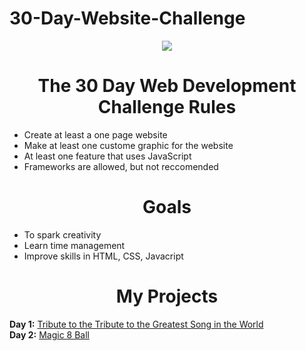 # 30-Day-Website-Challenge
<p align="center">
  <img src="https://b6aa2g.bn1302.livefilestore.com/y3mJypTHeuNGawwCYDbPvAngvuUmd5WFHq7NOEhskphhQ7ZR73We5_cuaDG88MSG09nOqnQvciqu1Iy99B9t8zspTLpMaf_zeBYyLfljWSCAdQ4PjSPtyPilTiyhBdLu753-EAd7z4sFU3QqrjISyZZMUIHQrP2P134fp2N_ORT_Tk?width=900&height=300&cropmode=none">
</p>

<h1 align="center">The 30 Day Web Development Challenge Rules</h1>

- Create at least a one page website
- Make at least one custome graphic for the website
- At least one feature that uses JavaScript
- Frameworks are allowed, but not reccomended


<h1 align="center">Goals</h1>

- To spark creativity
- Learn time management
- Improve skills in HTML, CSS, Javacript

<h1 align="center">My Projects</h1>

   **Day 1:** [Tribute to the Tribute to the Greatest Song in the World](https://codepen.io/Karrotts/full/xRRdNB)<br>
   **Day 2:** [Magic 8 Ball](https://codepen.io/Karrotts/full/BQpyBr/)
